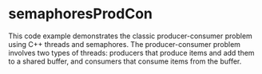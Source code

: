 # semaphoresProdCon
This code example demonstrates the classic producer-consumer problem using C++ threads and semaphores. The producer-consumer problem involves two types of threads: producers that produce items and add them to a shared buffer, and consumers that consume items from the buffer.
